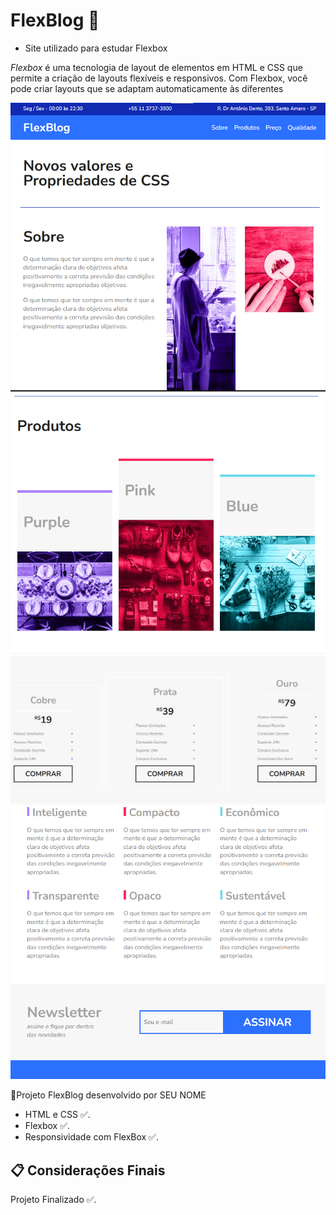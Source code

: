 # FlexBlog 📂

- Site utilizado para estudar Flexbox

_Flexbox_ é uma tecnologia de layout de elementos em HTML e CSS que permite a criação de layouts flexíveis e responsivos. Com Flexbox, você pode criar layouts que se adaptam automaticamente às diferentes 

<img src="./img/1.PNG">
<img src="./img/2.PNG">
<img src="./img/3.PNG">
<img src="./img/4.PNG">

📌Projeto FlexBlog desenvolvido por SEU NOME 

- HTML e CSS ✅.
- Flexbox ✅.
- Responsividade com FlexBox ✅. 

## 📋 Considerações Finais
Projeto Finalizado ✅.
